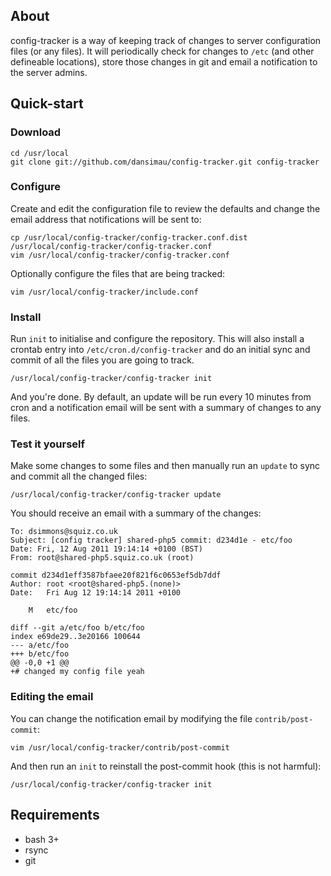 ## About

config-tracker is a way of keeping track of changes to server configuration files (or any files). It will periodically check for changes to `/etc` (and other defineable locations), store those changes in git and email a notification to the server admins.

## Quick-start

### Download

	cd /usr/local
	git clone git://github.com/dansimau/config-tracker.git config-tracker

### Configure

Create and edit the configuration file to review the defaults and change the email address that notifications will be sent to:

	cp /usr/local/config-tracker/config-tracker.conf.dist /usr/local/config-tracker/config-tracker.conf
	vim /usr/local/config-tracker/config-tracker.conf

Optionally configure the files that are being tracked:

	vim /usr/local/config-tracker/include.conf

### Install

Run `init` to initialise and configure the repository. This will also install a crontab entry into `/etc/cron.d/config-tracker` and do an initial sync and commit of all the files you are going to track.

	/usr/local/config-tracker/config-tracker init

And you're done. By default, an update will be run every 10 minutes from cron and a notification email will be sent with a summary of changes to any files.

### Test it yourself

Make some changes to some files and then manually run an `update` to sync and commit all the changed files:

	/usr/local/config-tracker/config-tracker update

You should receive an email with a summary of the changes:

	To: dsimmons@squiz.co.uk
	Subject: [config tracker] shared-php5 commit: d234d1e - etc/foo
	Date: Fri, 12 Aug 2011 19:14:14 +0100 (BST)
	From: root@shared-php5.squiz.co.uk (root)
	
	commit d234d1eff3587bfaee20f821f6c0653ef5db7ddf
	Author: root <root@shared-php5.(none)>
	Date:   Fri Aug 12 19:14:14 2011 +0100
	
	    M	etc/foo
	
	diff --git a/etc/foo b/etc/foo
	index e69de29..3e20166 100644
	--- a/etc/foo
	+++ b/etc/foo
	@@ -0,0 +1 @@
	+# changed my config file yeah

### Editing the email

You can change the notification email by modifying the file `contrib/post-commit`:

	vim /usr/local/config-tracker/contrib/post-commit

And then run an `init` to reinstall the post-commit hook (this is not harmful):

	/usr/local/config-tracker/config-tracker init

## Requirements

 * bash 3+
 * rsync
 * git


